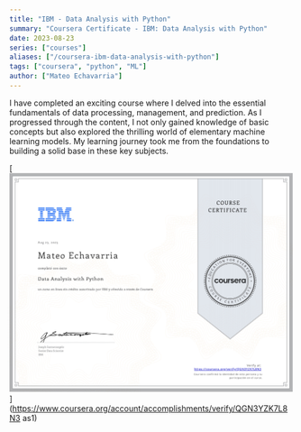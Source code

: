```yaml
---
title: "IBM - Data Analysis with Python"
summary: "Coursera Certificate - IBM: Data Analysis with Python"
date: 2023-08-23
series: ["courses"]
aliases: ["/coursera-ibm-data-analysis-with-python"]
tags: ["coursera", "python", "ML"]
author: ["Mateo Echavarria"]
---
```


I have completed an exciting course where I delved into the essential fundamentals of data processing, management, and prediction. As I progressed through the content, I not only gained knowledge of basic concepts but also explored the thrilling world of elementary machine learning models. My learning journey took me from the foundations to building a solid base in these key subjects.

[![IBM - Data Analysis with Python](https://raw.githubusercontent.com/TeoEchavarria/TeoEchavarria.github.io/master/images/certificates/coursera_IBM_DBP.jpg#center)](https://www.coursera.org/account/accomplishments/verify/QGN3YZK7L8N3 as1)
